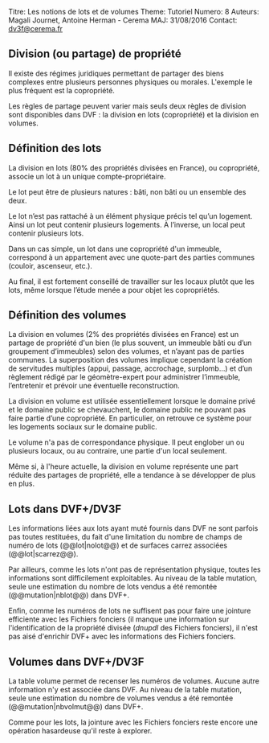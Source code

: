 Titre: Les notions de lots et de volumes
Theme: Tutoriel
Numero: 8
Auteurs: Magali Journet, Antoine Herman - Cerema
MAJ: 31/08/2016
Contact: dv3f@cerema.fr

## Division (ou partage) de propriété

Il existe des régimes juridiques permettant de partager des biens complexes entre plusieurs personnes physiques ou morales. L'exemple le plus fréquent est la copropriété.

Les règles de partage peuvent varier mais seuls deux règles de division sont disponibles dans DVF :
la division en lots (copropriété) et la division en volumes.

## Définition des lots

La division en lots (80% des propriétés divisées en France), ou copropriété, associe un lot à un unique compte-propriétaire. 

Le lot peut être de plusieurs natures : bâti, non bâti ou un ensemble des deux.

Le lot n’est pas rattaché à un élément physique précis tel qu’un logement. Ainsi un lot peut contenir plusieurs logements. À l’inverse, un local peut contenir plusieurs lots.

Dans un cas simple, un lot dans une copropriété d'un immeuble, correspond à un appartement avec une quote-part des parties communes (couloir, ascenseur, etc.). 

Au final, il est fortement conseillé de travailler sur les locaux plutôt que les lots, même lorsque l’étude menée a pour objet les copropriétés. 

## Définition des volumes

La division en volumes (2% des propriétés divisées en France) est un partage de propriété d'un bien (le plus souvent, un immeuble bâti ou d’un groupement d’immeubles) selon des volumes, et n’ayant pas de parties communes. La superposition des volumes implique cependant la création de servitudes multiples (appui, passage, accrochage, surplomb…) et d’un règlement rédigé par le géomètre-expert pour administrer l’immeuble, l’entretenir et prévoir une éventuelle reconstruction. 

La division en volume est utilisée essentiellement lorsque le domaine privé et le domaine public se chevauchent, le domaine public ne pouvant pas faire partie d’une copropriété. En particulier, on retrouve ce système pour les logements sociaux sur le domaine public.

Le volume n'a pas de correspondance physique. Il peut englober un ou plusieurs locaux, ou au contraire, une partie d'un local seulement.

Même si, à l'heure actuelle, la division en volume représente une part réduite des partages de propriété, elle a tendance à se développer de plus en plus.

## Lots dans DVF+/DV3F

Les informations liées aux  lots ayant muté fournis dans DVF ne sont parfois pas toutes restituées, du fait d'une limitation du nombre de champs de numéro de lots (@@lot|nolot@@) et de surfaces carrez associées (@@lot|scarrez@@).

Par ailleurs, comme les lots n'ont pas de représentation physique, toutes les informations sont difficilement exploitables. Au niveau de la table mutation, seule une estimation du nombre de lots vendus a été remontée (@@mutation|nblot@@) dans DVF+.

Enfin, comme les numéros de lots ne suffisent pas pour faire une jointure efficiente avec les Fichiers fonciers (il manque une information sur l'identification de la propriété divisée (_dnupdl_ des Fichiers fonciers), il n'est pas aisé d'enrichir DVF+ avec les informations des Fichiers fonciers.   

## Volumes dans DVF+/DV3F

La table volume permet de recenser les numéros de volumes. Aucune autre information n'y est associée dans DVF. 
Au niveau de la table mutation, seule une estimation du nombre de volumes vendus a été remontée (@@mutation|nbvolmut@@) dans DVF+.

Comme pour les lots, la jointure avec les Fichiers fonciers reste encore une opération hasardeuse qu'il reste à explorer.


